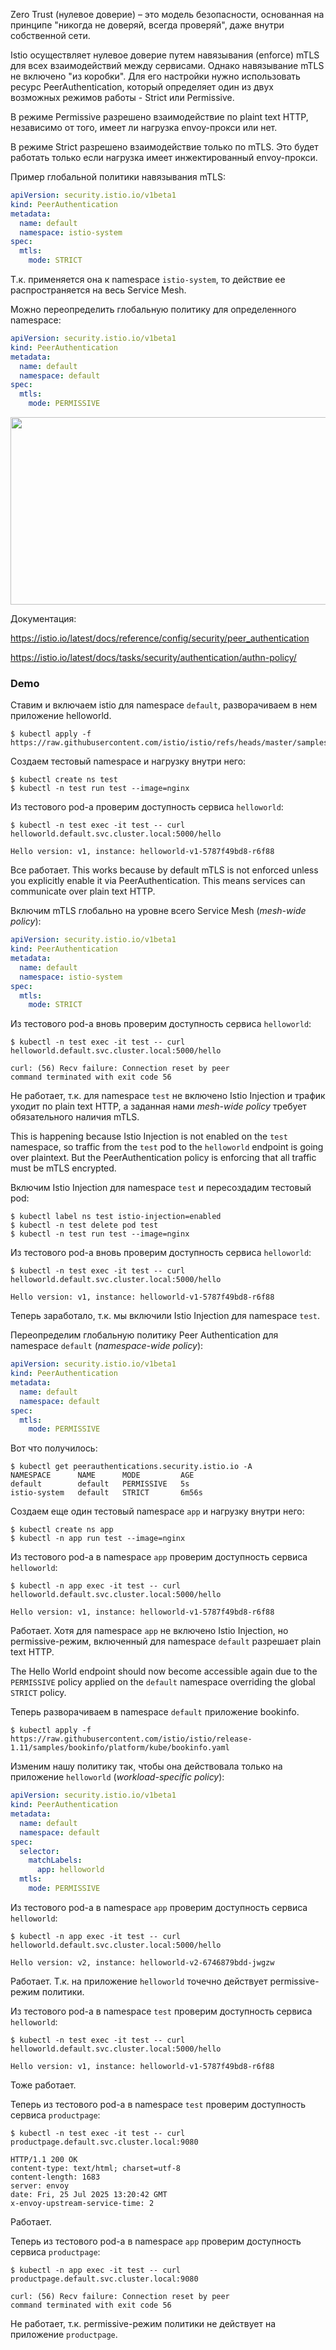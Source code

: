Zero Trust (нулевое доверие) – это модель безопасности, основанная на принципе "никогда не доверяй, всегда проверяй", даже внутри собственной сети.

Istio осуществляет нулевое доверие путем навязывания (enforce) mTLS для всех взаимодействий между сервисами. Однако навязывание  mTLS не включено "из коробки". Для его настройки нужно использовать ресурс PeerAuthentication, который определяет один из двух возможных режимов работы - Strict или Permissive.

В режиме Permissive разрешено взаимодействие по plaint text HTTP, независимо от того, имеет ли нагрузка envoy-прокси или нет.

В режиме Strict разрешено взаимодействие только по mTLS. Это будет работать только если нагрузка имеет инжектированный envoy-прокси.

Пример глобальной политики навязывания mTLS:

```yaml
apiVersion: security.istio.io/v1beta1
kind: PeerAuthentication
metadata:
  name: default
  namespace: istio-system
spec:
  mtls:
    mode: STRICT
```

Т.к. применяется она к namespace `istio-system`, то действие ее распространяется на весь Service Mesh.

Можно переопределить глобальную политику для определенного namespace:

```yaml
apiVersion: security.istio.io/v1beta1
kind: PeerAuthentication
metadata:
  name: default
  namespace: default
spec:
  mtls:
    mode: PERMISSIVE
```

<img src="image.png" width="800" height="300"><br>

Документация:

https://istio.io/latest/docs/reference/config/security/peer_authentication

https://istio.io/latest/docs/tasks/security/authentication/authn-policy/

### Demo

Ставим и включаем istio для namespace `default`, разворачиваем в нем приложение helloworld.

```shell
$ kubectl apply -f https://raw.githubusercontent.com/istio/istio/refs/heads/master/samples/helloworld/helloworld.yaml
```

Создаем тестовый namespace и нагрузку внутри него:

```shell
$ kubectl create ns test
$ kubectl -n test run test --image=nginx
```

Из тестового pod-а проверим доступность сервиса `helloworld`:

```shell
$ kubectl -n test exec -it test -- curl helloworld.default.svc.cluster.local:5000/hello

Hello version: v1, instance: helloworld-v1-5787f49bd8-r6f88
```

Все работает. This works because by default mTLS is not enforced unless you explicitly enable it via PeerAuthentication. This means services can communicate over plain text HTTP.

Включим mTLS глобально на уровне всего Service Mesh (*mesh-wide policy*):

```yaml
apiVersion: security.istio.io/v1beta1
kind: PeerAuthentication
metadata:
  name: default
  namespace: istio-system
spec:
  mtls:
    mode: STRICT
```

Из тестового pod-а вновь проверим доступность сервиса `helloworld`:

```shell
$ kubectl -n test exec -it test -- curl helloworld.default.svc.cluster.local:5000/hello

curl: (56) Recv failure: Connection reset by peer
command terminated with exit code 56
```

Не работает, т.к. для namespace `test` не включено Istio Injection и трафик уходит по plain text HTTP, а заданная нами *mesh-wide policy* требует обязательного наличия mTLS.

This is happening because Istio Injection is not enabled on the `test` namespace, so traffic from the `test` pod to the `helloworld` endpoint is going over plaintext. But the PeerAuthentication policy is enforcing that all traffic must be mTLS encrypted.

Включим Istio Injection для namespace `test` и пересоздадим тестовый pod:

```shell
$ kubectl label ns test istio-injection=enabled
$ kubectl -n test delete pod test
$ kubectl -n test run test --image=nginx
```

Из тестового pod-а вновь проверим доступность сервиса `helloworld`:

```shell
$ kubectl -n test exec -it test -- curl helloworld.default.svc.cluster.local:5000/hello

Hello version: v1, instance: helloworld-v1-5787f49bd8-r6f88
```

Теперь заработало, т.к. мы включили Istio Injection для namespace `test`.

Переопределим глобальную политику Peer Authentication для namespace `default` (*namespace-wide policy*):

```yaml
apiVersion: security.istio.io/v1beta1
kind: PeerAuthentication
metadata:
  name: default
  namespace: default
spec:
  mtls:
    mode: PERMISSIVE
```

Вот что получилось:

```shell
$ kubectl get peerauthentications.security.istio.io -A
NAMESPACE      NAME      MODE         AGE
default        default   PERMISSIVE   5s
istio-system   default   STRICT       6m56s
```

Создаем еще один тестовый namespace `app` и нагрузку внутри него:

```shell
$ kubectl create ns app
$ kubectl -n app run test --image=nginx
```

Из тестового pod-а в namespace `app` проверим доступность сервиса `helloworld`:

```shell
$ kubectl -n app exec -it test -- curl helloworld.default.svc.cluster.local:5000/hello

Hello version: v1, instance: helloworld-v1-5787f49bd8-r6f88
```

Работает. Хотя для namespace `app` не включено Istio Injection, но permissive-режим, включенный для namespace `default` разрешает plain text HTTP.

The Hello World endpoint should now become accessible again due to the `PERMISSIVE` policy applied on the `default` namespace overriding the global `STRICT` policy.

Теперь разворачиваем в namespace `default` приложение bookinfo.

```shell
$ kubectl apply -f https://raw.githubusercontent.com/istio/istio/release-1.11/samples/bookinfo/platform/kube/bookinfo.yaml
```

Изменим нашу политику так, чтобы она действовала только на приложение `helloworld` (*workload-specific policy*):

```yaml
apiVersion: security.istio.io/v1beta1
kind: PeerAuthentication
metadata:
  name: default
  namespace: default
spec:
  selector:
    matchLabels:
      app: helloworld
  mtls:
    mode: PERMISSIVE
```

Из тестового pod-а в namespace `app` проверим доступность сервиса `helloworld`:

```shell
$ kubectl -n app exec -it test -- curl helloworld.default.svc.cluster.local:5000/hello

Hello version: v2, instance: helloworld-v2-6746879bdd-jwgzw
```

Работает. Т.к. на приложение `helloworld` точечно действует permissive-режим политики.

Из тестового pod-а в namespace `test` проверим доступность сервиса `helloworld`:

```shell
$ kubectl -n test exec -it test -- curl helloworld.default.svc.cluster.local:5000/hello

Hello version: v1, instance: helloworld-v1-5787f49bd8-r6f88
```

Тоже работает.

Теперь из тестового pod-а в namespace `test` проверим доступность сервиса `productpage`:

```shell
$ kubectl -n test exec -it test -- curl productpage.default.svc.cluster.local:9080

HTTP/1.1 200 OK
content-type: text/html; charset=utf-8
content-length: 1683
server: envoy
date: Fri, 25 Jul 2025 13:20:42 GMT
x-envoy-upstream-service-time: 2
```

Работает.

Теперь из тестового pod-а в namespace `app` проверим доступность сервиса `productpage`:

```shell
$ kubectl -n app exec -it test -- curl productpage.default.svc.cluster.local:9080

curl: (56) Recv failure: Connection reset by peer
command terminated with exit code 56
```

Не работает, т.к. permissive-режим политики не действует на приложение `productpage`.